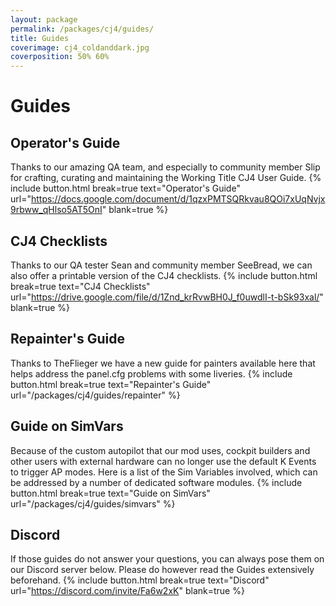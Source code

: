 ```yaml
---
layout: package
permalink: /packages/cj4/guides/
title: Guides
coverimage: cj4_coldanddark.jpg
coverposition: 50% 60%
---
```


# Guides
## Operator's Guide
Thanks to our amazing QA team, and especially to community member Slip for crafting, curating and maintaining the Working Title CJ4 User Guide.
{% include button.html break=true text="Operator's Guide" url="https://docs.google.com/document/d/1qzxPMTSQRkvau8QOi7xUqNvjx9rbww_qHlso5AT5OnI" blank=true %}


## CJ4 Checklists
Thanks to our QA tester Sean and community member SeeBread, we can also offer a printable version of the CJ4 checklists.
{% include button.html break=true text="CJ4 Checklists" url="https://drive.google.com/file/d/1Znd_krRvwBH0J_f0uwdlI-t-bSk93xal/" blank=true %}


## Repainter's Guide
Thanks to TheFlieger we have a new guide for painters available here that helps address the panel.cfg problems with some liveries.
{% include button.html break=true text="Repainter's Guide" url="/packages/cj4/guides/repainter" %}


## Guide on SimVars
Because of the custom autopilot that our mod uses, cockpit builders and other users with external hardware can no longer use the default K Events to trigger AP modes. Here is a list of the Sim Variables involved, which can be addressed by a number of dedicated software modules.
{% include button.html break=true text="Guide on SimVars" url="/packages/cj4/guides/simvars" %}


## Discord
If those guides do not answer your questions, you can always pose them on our Discord server below.
Please do however read the Guides extensively beforehand.
{% include button.html break=true text="Discord" url="https://discord.com/invite/Fa6w2xK" blank=true %}